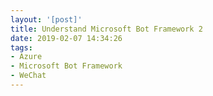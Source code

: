 ```yaml
---
layout: '[post]'
title: Understand Microsoft Bot Framework 2
date: 2019-02-07 14:34:26
tags:
- Azure
- Microsoft Bot Framework
- WeChat
---
```

